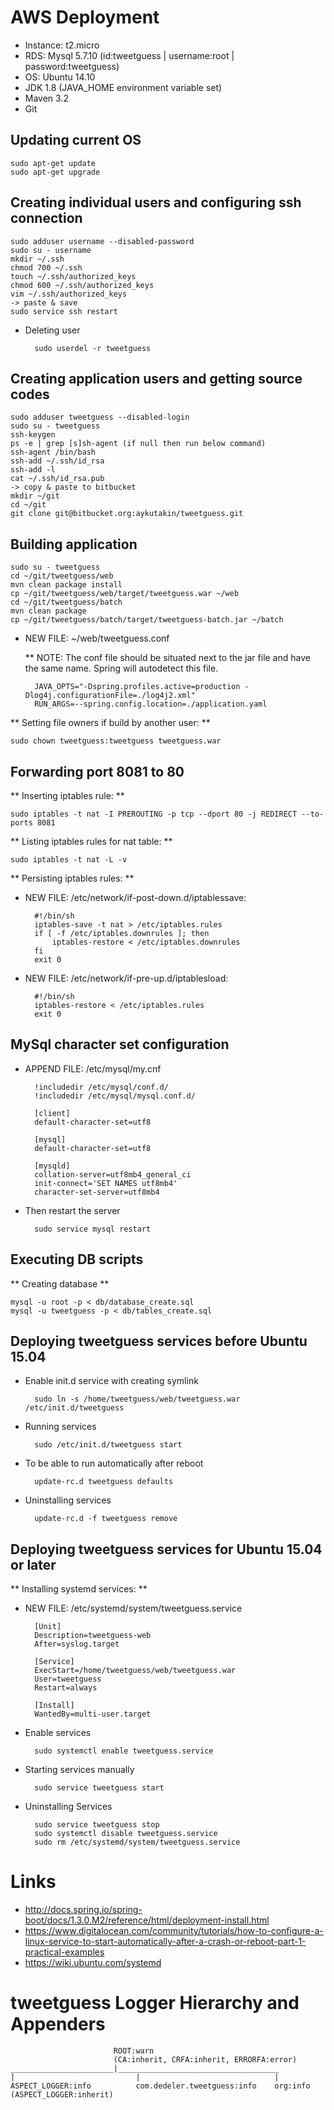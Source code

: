 # AWS Deployment #

* Instance: t2.micro
* RDS: Mysql 5.7.10 (id:tweetguess | username:root | password:tweetguess)
* OS: Ubuntu 14.10
* JDK 1.8 (JAVA_HOME environment variable set)
* Maven 3.2
* Git


## Updating current OS ##

    sudo apt-get update
    sudo apt-get upgrade


## Creating individual users and configuring ssh connection ##

    sudo adduser username --disabled-password
    sudo su - username
    mkdir ~/.ssh
    chmod 700 ~/.ssh
    touch ~/.ssh/authorized_keys
    chmod 600 ~/.ssh/authorized_keys
    vim ~/.ssh/authorized_keys
    -> paste & save
    sudo service ssh restart

* Deleting user

        sudo userdel -r tweetguess


## Creating application users and getting source codes ##

    sudo adduser tweetguess --disabled-login
    sudo su - tweetguess
    ssh-keygen
    ps -e | grep [s]sh-agent (if null then run below command)
    ssh-agent /bin/bash
    ssh-add ~/.ssh/id_rsa
    ssh-add -l
    cat ~/.ssh/id_rsa.pub
    -> copy & paste to bitbucket
    mkdir ~/git
    cd ~/git
    git clone git@bitbucket.org:aykutakin/tweetguess.git


## Building application ##

    sudo su - tweetguess
    cd ~/git/tweetguess/web
    mvn clean package install
    cp ~/git/tweetguess/web/target/tweetguess.war ~/web
    cd ~/git/tweetguess/batch
    mvn clean package
    cp ~/git/tweetguess/batch/target/tweetguess-batch.jar ~/batch

* NEW FILE: ~/web/tweetguess.conf

    ** NOTE: The conf file should be situated next to the jar file and have the same name. Spring will autodetect this file.

        JAVA_OPTS="-Dspring.profiles.active=production -Dlog4j.configurationFile=./log4j2.xml"
        RUN_ARGS=--spring.config.location=./application.yaml

** Setting file owners if build by another user: **

    sudo chown tweetguess:tweetguess tweetguess.war


## Forwarding port 8081 to 80 ##

** Inserting iptables rule: **

    sudo iptables -t nat -I PREROUTING -p tcp --dport 80 -j REDIRECT --to-ports 8081

** Listing iptables rules for nat table: **

    sudo iptables -t nat -L -v

** Persisting iptables rules: **

* NEW FILE: /etc/network/if-post-down.d/iptablessave:

        #!/bin/sh
        iptables-save -t nat > /etc/iptables.rules
        if [ -f /etc/iptables.downrules ]; then
            iptables-restore < /etc/iptables.downrules
        fi
        exit 0

* NEW FILE: /etc/network/if-pre-up.d/iptablesload:

        #!/bin/sh
        iptables-restore < /etc/iptables.rules
        exit 0


## MySql character set configuration ##

* APPEND FILE: /etc/mysql/my.cnf

        !includedir /etc/mysql/conf.d/
        !includedir /etc/mysql/mysql.conf.d/

        [client]
        default-character-set=utf8

        [mysql]
        default-character-set=utf8

        [mysqld]
        collation-server=utf8mb4_general_ci
        init-connect='SET NAMES utf8mb4'
        character-set-server=utf8mb4

* Then restart the server

        sudo service mysql restart


## Executing DB scripts ##

** Creating database **

    mysql -u root -p < db/database_create.sql
    mysql -u tweetguess -p < db/tables_create.sql


## Deploying tweetguess services before Ubuntu 15.04 ##

* Enable init.d service with creating symlink

        sudo ln -s /home/tweetguess/web/tweetguess.war /etc/init.d/tweetguess

* Running services

        sudo /etc/init.d/tweetguess start

* To be able to run automatically after reboot

        update-rc.d tweetguess defaults
    
* Uninstalling services
    
        update-rc.d -f tweetguess remove


## Deploying tweetguess services for Ubuntu 15.04 or later ##

** Installing systemd services: **

* NEW FILE: /etc/systemd/system/tweetguess.service

        [Unit]
        Description=tweetguess-web
        After=syslog.target

        [Service]
        ExecStart=/home/tweetguess/web/tweetguess.war
        User=tweetguess
        Restart=always

        [Install]
        WantedBy=multi-user.target

* Enable services

        sudo systemctl enable tweetguess.service

* Starting services manually

        sudo service tweetguess start

* Uninstalling Services
    
        sudo service tweetguess stop
        sudo systemctl disable tweetguess.service
        sudo rm /etc/systemd/system/tweetguess.service


# Links #

* http://docs.spring.io/spring-boot/docs/1.3.0.M2/reference/html/deployment-install.html
* https://www.digitalocean.com/community/tutorials/how-to-configure-a-linux-service-to-start-automatically-after-a-crash-or-reboot-part-1-practical-examples
* https://wiki.ubuntu.com/systemd


# tweetguess Logger Hierarchy and Appenders #

                           ROOT:warn
                           (CA:inherit, CRFA:inherit, ERRORFA:error)
    _______________________|____________________________________
    |                           |                              |
    ASPECT_LOGGER:info          com.dedeler.tweetguess:info    org:info
    (ASPECT_LOGGER:inherit)
